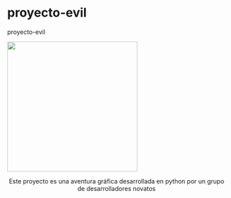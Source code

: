 # proyecto-evil
proyecto-evil

<img src="https://upload.wikimedia.org/wikipedia/commons/thumb/c/c3/Python-logo-notext.svg/768px-Python-logo-notext.svg.png" style="width:300px;height:300px;">
<p style="text-align:center;">Este proyecto es una aventura gráfica desarrollada en python por un grupo de desarrolladores novatos</p>
